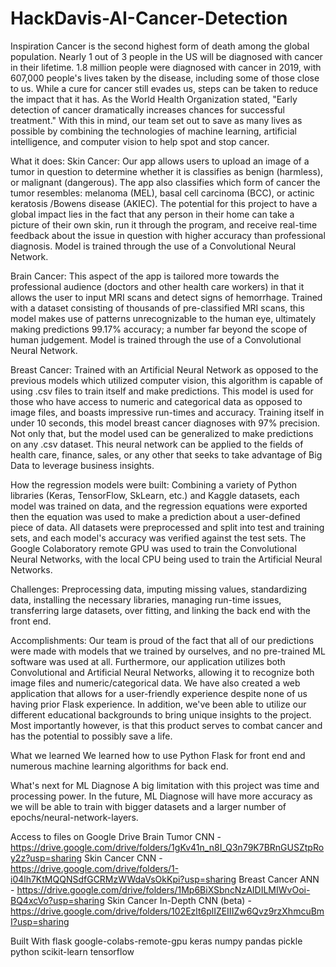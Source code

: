 # HackDavis-AI-Cancer-Detection
Inspiration
Cancer is the second highest form of death among the global population. Nearly 1 out of 3 people in the US will be diagnosed with cancer in their lifetime. 1.8 million people were diagnosed with cancer in 2019, with 607,000 people's lives taken by the disease, including some of those close to us. While a cure for cancer still evades us, steps can be taken to reduce the impact that it has. As the World Health Organization stated, "Early detection of cancer dramatically increases chances for successful treatment." With this in mind, our team set out to save as many lives as possible by combining the technologies of machine learning, artificial intelligence, and computer vision to help spot and stop cancer.

What it does:
Skin Cancer: Our app allows users to upload an image of a tumor in question to determine whether it is classifies as benign (harmless), or malignant (dangerous). The app also classifies which form of cancer the tumor resembles: melanoma (MEL), basal cell carcinoma (BCC), or actinic keratosis /Bowens disease (AKIEC). The potential for this project to have a global impact lies in the fact that any person in their home can take a picture of their own skin, run it through the program, and receive real-time feedback about the issue in question with higher accuracy than professional diagnosis. Model is trained through the use of a Convolutional Neural Network.

Brain Cancer: This aspect of the app is tailored more towards the professional audience (doctors and other health care workers) in that it allows the user to input MRI scans and detect signs of hemorrhage. Trained with a dataset consisting of thousands of pre-classified MRI scans, this model makes use of patterns unrecognizable to the human eye, ultimately making predictions 99.17% accuracy; a number far beyond the scope of human judgement. Model is trained through the use of a Convolutional Neural Network.

Breast Cancer: Trained with an Artificial Neural Network as opposed to the previous models which utilized computer vision, this algorithm is capable of using .csv files to train itself and make predictions. This model is used for those who have access to numeric and categorical data as opposed to image files, and boasts impressive run-times and accuracy. Training itself in under 10 seconds, this model breast cancer diagnoses with 97% precision. Not only that, but the model used can be generalized to make predictions on any .csv dataset. This neural network can be applied to the fields of health care, finance, sales, or any other that seeks to take advantage of Big Data to leverage business insights.

How the regression models were built:
Combining a variety of Python libraries (Keras, TensorFlow, SkLearn, etc.) and Kaggle datasets, each model was trained on data, and the regression equations were exported then the equation was used to make a prediction about a user-defined piece of data. All datasets were preprocessed and split into test and training sets, and each model's accuracy was verified against the test sets. The Google Colaboratory remote GPU was used to train the Convolutional Neural Networks, with the local CPU being used to train the Artificial Neural Networks.

Challenges:
Preprocessing data, imputing missing values, standardizing data, installing the necessary libraries, managing run-time issues, transferring large datasets, over fitting, and linking the back end with the front end.

Accomplishments:
Our team is proud of the fact that all of our predictions were made with models that we trained by ourselves, and no pre-trained ML software was used at all. Furthermore, our application utilizes both Convolutional and Artificial Neural Networks, allowing it to recognize both image files and numeric/categorical data. We have also created a web application that allows for a user-friendly experience despite none of us having prior Flask experience. In addition, we've been able to utilize our different educational backgrounds to bring unique insights to the project. Most importantly however, is that this product serves to combat cancer and has the potential to possibly save a life.

What we learned
We learned how to use Python Flask for front end and numerous machine learning algorithms for back end.

What's next for ML Diagnose
A big limitation with this project was time and processing power. In the future, ML Diagnose will have more accuracy as we will be able to train with bigger datasets and a larger number of epochs/neural-network-layers.

Access to files on Google Drive
Brain Tumor CNN - https://drive.google.com/drive/folders/1gKv41n_n8I_Q3n79K7BRnGUSZtpRoy2z?usp=sharing
Skin Cancer CNN - https://drive.google.com/drive/folders/1-i04lh7KtMQQNSdfGCRMzWWdaVsOkKpi?usp=sharing
Breast Cancer ANN - https://drive.google.com/drive/folders/1Mp6BiXSbncNzAIDILMIWvOoi-BQ4xcVo?usp=sharing
Skin Cancer In-Depth CNN (beta) - https://drive.google.com/drive/folders/102Ezlt6plIZEIIIZw6Qvz9rzXhmcuBmI?usp=sharing

Built With
flask
google-colabs-remote-gpu
keras
numpy
pandas
pickle
python
scikit-learn
tensorflow
